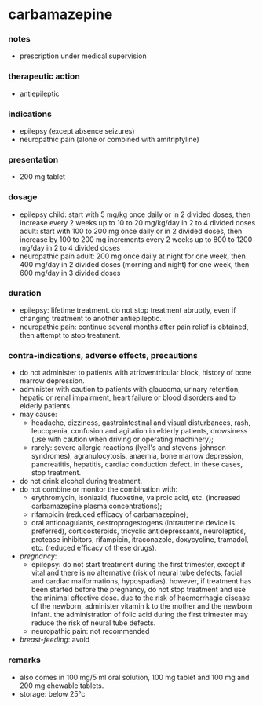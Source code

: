 # carbamazepine

### notes
+ prescription under medical supervision
### therapeutic action
+ antiepileptic

### indications
+ epilepsy (except absence seizures)
+ neuropathic pain (alone or combined with amitriptyline)

### presentation
+ 200 mg tablet

### dosage
+ epilepsy
child: start with 5 mg/kg once daily or in 2 divided doses, then increase every 2 weeks up to 10 to
20 mg/kg/day in 2 to 4 divided doses
adult: start with 100 to 200 mg once daily or in 2 divided doses, then increase by 100 to 200 mg
increments every 2 weeks up to 800 to 1200 mg/day in 2 to 4 divided doses
+ neuropathic pain
adult: 200 mg once daily at night for one week, then 400 mg/day in 2 divided doses (morning and night)
for one week, then 600 mg/day in 3 divided doses

### duration
+ epilepsy: lifetime treatment. do not stop treatment abruptly, even if changing treatment to another antiepileptic.
+ neuropathic pain: continue several months after pain relief is obtained, then attempt to stop treatment.

### contra-indications, adverse effects, precautions
+ do not administer to patients with atrioventricular block, history of bone marrow depression.
+ administer with caution to patients with glaucoma, urinary retention, hepatic or renal impairment, heart failure or blood disorders and to elderly patients.
+ may cause:
    - headache, dizziness, gastrointestinal and visual disturbances, rash, leucopenia, confusion and agitation in elderly patients, drowsiness (use with caution when driving or operating machinery);
    - rarely: severe allergic reactions (lyell's and stevens-johnson syndromes), agranulocytosis, anaemia, bone marrow depression, pancreatitis, hepatitis, cardiac conduction defect. in these cases, stop treatment.
+ do not drink alcohol during treatment.
+ do not combine or monitor the combination with:
    - erythromycin, isoniazid, fluoxetine, valproic acid, etc. (increased carbamazepine plasma concentrations);
    - rifampicin (reduced efficacy of carbamazepine);
    - oral anticoagulants, oestroprogestogens (intrauterine device is preferred), corticosteroids, tricyclic antidepressants, neuroleptics, protease inhibitors, rifampicin, itraconazole, doxycycline, tramadol, etc. (reduced efficacy of these drugs).
+ *pregnancy*:
    - epilepsy: do not start treatment during the first trimester, except if vital and there is no alternative (risk of neural tube defects, facial and cardiac malformations, hypospadias). however, if treatment has been started before the pregnancy, do not stop treatment and use the minimal effective dose. due to the risk of haemorrhagic disease of the newborn, administer vitamin k to the mother and the newborn infant. the administration of folic acid during the first trimester may reduce the risk of neural tube defects.
    - neuropathic pain: not recommended
+ *breast-feeding*: avoid

### remarks
+ also comes in 100 mg/5 ml oral solution, 100 mg tablet and 100 mg and 200 mg chewable tablets.
+ storage: below 25°c